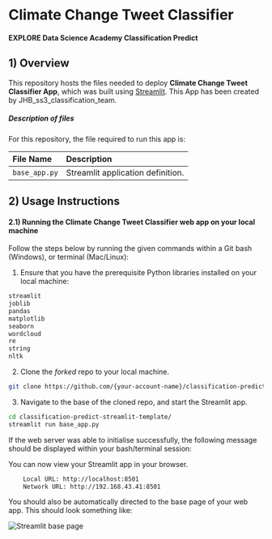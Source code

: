 # Climate Change Tweet Classifier
#### EXPLORE Data Science Academy Classification Predict

## 1) Overview

This repository hosts the files needed to deploy **Climate Change Tweet Classifier App**, which was built using [Streamlit](https://www.streamlit.io/). This App has been created by JHB_ss3_classification_team.

##### Description of files

For this repository, the file required to run this app is:

| File Name              | Description                       |
| :--------------------- | :--------------------             |
| `base_app.py`          | Streamlit application definition. |

## 2) Usage Instructions

#### 2.1) Running the **Climate Change Tweet Classifier** web app on your local machine

Follow the steps below by running the given commands within a Git bash (Windows), or terminal (Mac/Linux):

 1. Ensure that you have the prerequisite Python libraries installed on your local machine:

```python
streamlit
joblib
pandas
matplotlib
seaborn
wordcloud
re 
string
nltk
```

 2. Clone the *forked* repo to your local machine.

 ```bash
 git clone https://github.com/{your-account-name}/classification-predict-streamlit-template.git
 ```  

 3. Navigate to the base of the cloned repo, and start the Streamlit app.

 ```bash
 cd classification-predict-streamlit-template/
 streamlit run base_app.py
 ```

 If the web server was able to initialise successfully, the following message should be displayed within your bash/terminal session:

  You can now view your Streamlit app in your browser.
  
```bash
    Local URL: http://localhost:8501
    Network URL: http://192.168.43.41:8501
```

You should also be automatically directed to the base page of your web app. This should look something like:

![Streamlit base page](resources/imgs/streamlit-base-splash-screen.png)
